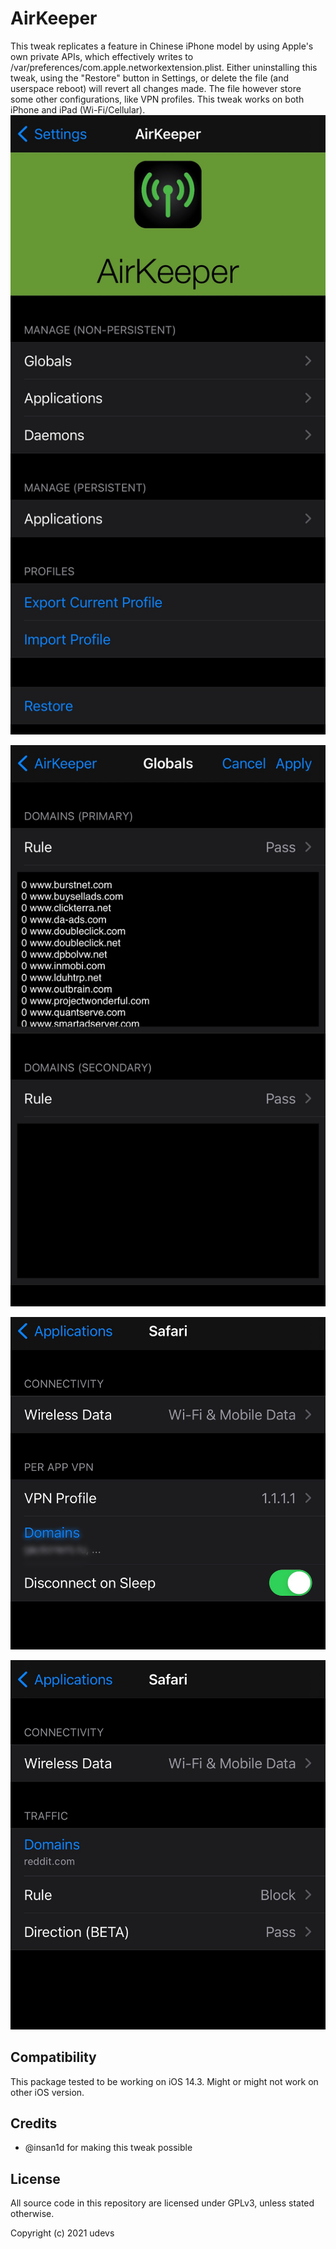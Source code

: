 # AirKeeper
This tweak replicates a feature in Chinese iPhone model by using Apple's own private APIs, which effectively writes to /var/preferences/com.apple.networkextension.plist. Either uninstalling this tweak, using the \"Restore\" button in Settings, or delete the file (and userspace reboot) will revert all changes made. The file however store some other configurations, like VPN profiles. This tweak works on both iPhone and iPad (Wi-Fi/Cellular).
![images/IMG_0192.jpeg](images/IMG_0192.jpeg)
 
![images/IMG_0197.jpeg](images/IMG_0197.jpeg)
 
![images/7BBB3041-2579-4506-B8A2-894541B1BB91.png](images/7BBB3041-2579-4506-B8A2-894541B1BB91.png)
 
![images/IMG_0194.jpeg](images/IMG_0194.jpeg)

## Compatibility
This package tested to be working on iOS 14.3. Might or might not work on other iOS version.

## Credits
- @insan1d for making this tweak possible

## License
All source code in this repository are licensed under GPLv3, unless stated otherwise.

Copyright (c) 2021 udevs